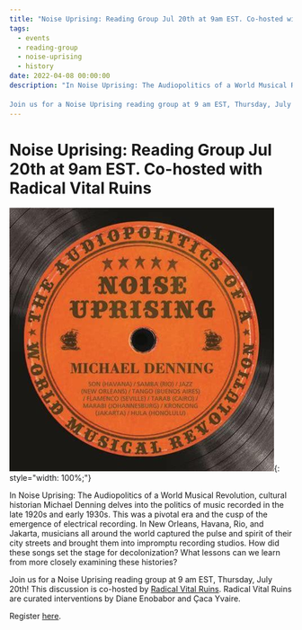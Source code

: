 ```yaml
---
title: "Noise Uprising: Reading Group Jul 20th at 9am EST. Co-hosted with Radical Vital Ruins"
tags:
  - events
  - reading-group
  - noise-uprising
  - history
date: 2022-04-08 00:00:00
description: "In Noise Uprising: The Audiopolitics of a World Musical Revolution, cultural historian Michael Denning delves into the politics of music recorded in the late 1920s and early 1930s. This was a pivotal era and the cusp of the emergence of electrical recording. In New Orleans, Havana, Rio, and Jakarta, musicians all around the world captured the pulse and spirit of their city streets and brought them into impromptu recording studios. How did these songs set the stage for decolonization? What lessons can we learn from more closely examining these histories?

Join us for a Noise Uprising reading group at 9 am EST, Thursday, July 20th! This discussion is co-hosted by Radical Vital Ruins. Radical Vital Ruins are curated interventions by Diane Enobabor and Çaca Yvaire."
---
```


# Noise Uprising: Reading Group Jul 20th at 9am EST. Co-hosted with Radical Vital Ruins

![Noise Uprising](/img/blog-posts/noise-uprising.jpeg){: style="width: 100%;"}

In Noise Uprising: The Audiopolitics of a World Musical Revolution, cultural historian Michael Denning delves into the politics of music recorded in the late 1920s and early 1930s. This was a pivotal era and the cusp of the emergence of electrical recording. In New Orleans, Havana, Rio, and Jakarta, musicians all around the world captured the pulse and spirit of their city streets and brought them into impromptu recording studios. How did these songs set the stage for decolonization? What lessons can we learn from more closely examining these histories?

Join us for a Noise Uprising reading group at 9 am EST, Thursday, July 20th! This discussion is co-hosted by [Radical Vital Ruins](https://radicalvitalruins.blogspot.com/). Radical Vital Ruins are curated interventions by Diane Enobabor and Çaca Yvaire.

Register [here](https://docs.google.com/forms/d/e/1FAIpQLScKsEaac_atrvqB0k2k89IUIfLqFSEJ3FuZN1z4Xkidayaibg/viewform).
